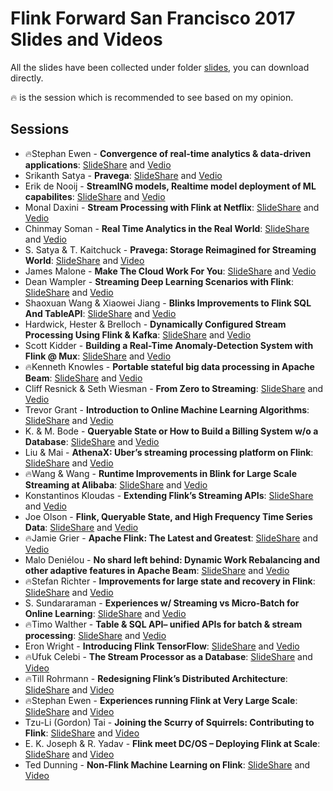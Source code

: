 # Flink Forward San Francisco 2017 Slides and Videos

All the slides have been collected under folder [slides](https://github.com/flink-china/flink-forward-sf-2017/tree/master/slides), you can download directly.

🔥 is the session which is recommended to see based on my opinion.

## Sessions

- 🔥Stephan Ewen - **Convergence of real-time analytics & data-driven applications**: [SlideShare](https://www.slideshare.net/FlinkForward/flink-forward-sf-2017-stephan-ewen-convergence-of-realtime-analytics-and-datadriven-applications) and [Vedio](https://www.youtube.com/watch?v=i6RY9GFdlg4&index=1&list=PLDX4T_cnKjD2UC6wJr_wRbIvtlMtkc-n2)
- Srikanth Satya - **Pravega**: [SlideShare](https://www.slideshare.net/FlinkForward/flink-forward-sf-2017-srikanth-satya-tom-kaitchuck-pravega-storage-reimagined-for-streaming-world) and [Vedio](https://www.youtube.com/watch?v=K19TUdwzCgk&index=2&list=PLDX4T_cnKjD2UC6wJr_wRbIvtlMtkc-n2)
- Erik de Nooij - **StreamING models, Realtime model deployment of ML capabilites**: [SlideShare](https://www.slideshare.net/FlinkForward/flink-forward-sf-2017-erik-de-nooij-streaming-models-how-ing-adds-models-at-runtime-to-catch-fraudsters) and [Vedio](https://www.youtube.com/watch?v=Do7C4UJyWCM&index=3&list=PLDX4T_cnKjD2UC6wJr_wRbIvtlMtkc-n2)
- Monal Daxini - **Stream Processing with Flink at Netflix**: [SlideShare](https://www.slideshare.net/mdaxini/flink-forward2017netflix-keystonespaas) and [Vedio](https://www.youtube.com/watch?v=sPB8w-YXX1s&index=4&list=PLDX4T_cnKjD2UC6wJr_wRbIvtlMtkc-n2)
- Chinmay Soman - **Real Time Analytics in the Real World**: [SlideShare](https://www.slideshare.net/FlinkForward/flink-forward-sf-2017-chinmay-soman-real-time-analytics-in-the-real-world-challenges-and-lessons-at-uber) and [Vedio](https://www.youtube.com/watch?v=-3OVXCkrm-w&index=5&list=PLDX4T_cnKjD2UC6wJr_wRbIvtlMtkc-n2)
- S. Satya & T. Kaitchuck - **Pravega: Storage Reimagined for Streaming World**: [SlideShare](https://www.slideshare.net/FlinkForward/flink-forward-sf-2017-srikanth-satya-tom-kaitchuck-pravega-storage-reimagined-for-streaming-world) and [Video](https://www.youtube.com/watch?v=s8DvYqO48eo&index=6&list=PLDX4T_cnKjD2UC6wJr_wRbIvtlMtkc-n2)
- James Malone - **Make The Cloud Work For You**: [SlideShare](https://www.slideshare.net/FlinkForward/flink-forward-sf-2017-james-malone-make-the-cloud-work-for-you-75013797) and [Vedio](https://www.youtube.com/watch?v=9LLxQY02gXQ&index=7&list=PLDX4T_cnKjD2UC6wJr_wRbIvtlMtkc-n2)
- Dean Wampler - **Streaming Deep Learning Scenarios with Flink**: [SlideShare](https://www.slideshare.net/FlinkForward/flink-forward-sf-2017-dean-wampler-streaming-deep-learning-scenarios-with-flink) and [Vedio](https://www.youtube.com/watch?v=BzCEYGm1-e4&index=8&list=PLDX4T_cnKjD2UC6wJr_wRbIvtlMtkc-n2)
- Shaoxuan Wang & Xiaowei Jiang - **Blinks Improvements to Flink SQL And TableAPI**: [SlideShare](https://www.slideshare.net/FlinkForward/flink-forward-sf-2017-shaoxuan-wangxiaowei-jiang-blinks-improvements-to-flink-sql-and-tableapi) and [Vedio](https://www.youtube.com/watch?v=WrO48xCr4pw&index=9&list=PLDX4T_cnKjD2UC6wJr_wRbIvtlMtkc-n2)
- Hardwick, Hester & Brelloch - **Dynamically Configured Stream Processing Using Flink & Kafka**: [SlideShare](https://www.slideshare.net/FlinkForward/flink-forward-sf-2017-david-hardwick-sean-hester-david-brelloch-dynamically-configured-stream-processing-using-flink-kafka) and [Vedio](https://www.youtube.com/watch?v=_yHds9SvMfE&t=81s&index=10&list=PLDX4T_cnKjD2UC6wJr_wRbIvtlMtkc-n2)
- Scott Kidder - **Building a Real-Time Anomaly-Detection System with Flink @ Mux**: [SlideShare](https://www.slideshare.net/FlinkForward/flink-forward-sf-2017-scott-kidder-building-a-realtime-anomalydetection-system-with-flink-mux) and [Vedio](https://www.youtube.com/watch?v=rJNH5WhWAj4&index=11&list=PLDX4T_cnKjD2UC6wJr_wRbIvtlMtkc-n2)
- 🔥Kenneth Knowles - **Portable stateful big data processing in Apache Beam**: [SlideShare](https://www.slideshare.net/FlinkForward/flink-forward-sf-2017-kenneth-knowles-back-to-sessions-overview) and [Vedio](https://www.youtube.com/watch?v=dIV5rMmF4Ls&index=12&list=PLDX4T_cnKjD2UC6wJr_wRbIvtlMtkc-n2)
- Cliff Resnick & Seth Wiesman - **From Zero to Streaming**: [SlideShare](https://www.slideshare.net/FlinkForward/flink-forward-sf-2017-cliff-resnick-seth-wiesman-from-zero-to-streaming-getting-to-production-with-apache-flink) and [Vedio](https://www.youtube.com/watch?v=mSLesPzWplA&index=13&list=PLDX4T_cnKjD2UC6wJr_wRbIvtlMtkc-n2)
- Trevor Grant - **Introduction to Online Machine Learning Algorithms**: [SlideShare](https://www.slideshare.net/FlinkForward/flink-forward-sf-2017-trevor-grant-introduction-to-online-machine-learning-algorithms) and [Vedio](https://www.youtube.com/watch?v=h3j1JdtbhOI&index=14&list=PLDX4T_cnKjD2UC6wJr_wRbIvtlMtkc-n2)
- K. & M. Bode - **Queryable State or How to Build a Billing System w/o a Database**:  [SlideShare](https://www.slideshare.net/FlinkForward/flink-forward-sf-2017-konstantin-knauf-maximilian-bode-queryable-state-or-how-to-build-a-billing-system-without-a-database) and [Vedio](https://www.youtube.com/watch?v=cZbnNzKSBb0&index=15&list=PLDX4T_cnKjD2UC6wJr_wRbIvtlMtkc-n2)
- Liu & Mai - **AthenaX: Uber’s streaming processing platform on Flink**: [SlideShare](https://www.slideshare.net/FlinkForward/flink-forward-sf-2017-bill-liu-haohui-maiathenaxubers-streaming-processing-platform-on-flink) and [Vedio](https://www.youtube.com/watch?v=VURuT8GbExo&index=16&list=PLDX4T_cnKjD2UC6wJr_wRbIvtlMtkc-n2)
- 🔥Wang & Wang - **Runtime Improvements in Blink for Large Scale Streaming at Alibaba**: [SlideShare](https://www.slideshare.net/FlinkForward/flink-forward-sf-2017-feng-wang-zhijiang-wang-runtime-improvements-in-blink-for-large-scale-streaming-at-alibaba) and [Vedio](https://www.youtube.com/watch?v=-19fvqcZstI&index=17&list=PLDX4T_cnKjD2UC6wJr_wRbIvtlMtkc-n2)
- Konstantinos Kloudas - **Extending Flink’s Streaming APIs**: [SlideShare](https://www.slideshare.net/FlinkForward/flink-forward-sf-2017-konstantinos-kloudas-extending-flinks-streaming-apis) and [Vedio](https://www.youtube.com/watch?v=Fte4l1sCzGI&index=18&list=PLDX4T_cnKjD2UC6wJr_wRbIvtlMtkc-n2)
- Joe Olson - **Flink, Queryable State, and High Frequency Time Series Data**: [SlideShare](https://www.slideshare.net/FlinkForward/flink-forward-sf-2017-joe-olson-using-flink-and-queryable-state-to-buffer-high-frequency-time-series-data-75014646) and [Vedio](https://www.youtube.com/watch?v=8qp8BmnMxVk&index=19&list=PLDX4T_cnKjD2UC6wJr_wRbIvtlMtkc-n2)
- 🔥Jamie Grier - **Apache Flink: The Latest and Greatest**: [SlideShare](https://www.slideshare.net/FlinkForward/flink-forward-sf-2017-jamie-grier-apache-flinkthe-latest-and-greatest) and [Vedio](https://www.youtube.com/watch?v=IHSMnlWXkZ4&t=747s&index=20&list=PLDX4T_cnKjD2UC6wJr_wRbIvtlMtkc-n2)
- Malo Deniélou - **No shard left behind: Dynamic Work Rebalancing and other adaptive features in Apache Beam**: [SlideShare](https://www.slideshare.net/FlinkForward/flink-forward-sf-2017-malo-denilou-no-shard-left-behind-dynamic-work-rebalancing-and-autoscaling-in-apache-beam) and [Vedio](https://www.youtube.com/watch?v=4SBKcR8tLyc&index=21&list=PLDX4T_cnKjD2UC6wJr_wRbIvtlMtkc-n2)
- 🔥Stefan Richter - **Improvements for large state and recovery in Flink**: [SlideShare](https://www.slideshare.net/FlinkForward/flink-forward-sf-2017-stefan-richter-improvements-for-large-state-and-recovery-in-flink) and [Vedio](https://www.youtube.com/watch?v=Tn_uk5EDiv8&index=22&list=PLDX4T_cnKjD2UC6wJr_wRbIvtlMtkc-n2)
- S. Sundararaman - **Experiences w/ Streaming vs Micro-Batch for Online Learning**: [SlideShare](https://www.slideshare.net/FlinkForward/flink-forward-sf-2017-swaminathan-sundararaman-experiences-with-streaming-vs-microbatch-for-online-learning) and [Vedio](https://www.youtube.com/watch?v=427ga9iYroc&t=474s&index=23&list=PLDX4T_cnKjD2UC6wJr_wRbIvtlMtkc-n2)
- 🔥Timo Walther - **Table & SQL API– unified APIs for batch & stream processing**: [SlideShare](https://www.slideshare.net/FlinkForward/flink-forward-sf-2017-timo-walther-table-sql-api-unified-apis-for-batch-and-stream-processing) and [Vedio](https://www.youtube.com/watch?v=lwXpVQSlpB8&index=24&list=PLDX4T_cnKjD2UC6wJr_wRbIvtlMtkc-n2)
- Eron Wright - **Introducing Flink TensorFlow**: [SlideShare](https://www.slideshare.net/FlinkForward/flink-forward-sf-2017-eron-wright-introducing-flink-tensorflow) and [Vedio](https://www.youtube.com/watch?v=Rk8BEH2EHag&t=61s&index=25&list=PLDX4T_cnKjD2UC6wJr_wRbIvtlMtkc-n2)
- 🔥Ufuk Celebi - **The Stream Processor as a Database**: [SlideShare](https://www.slideshare.net/FlinkForward/flink-forward-sf-2017-ufuk-celebi-the-stream-processor-as-a-database-building-online-applications-directly-on-streams) and [Video](https://www.youtube.com/watch?v=XkZQxVHdD7w&index=26&list=PLDX4T_cnKjD2UC6wJr_wRbIvtlMtkc-n2)
- 🔥Till Rohrmann - **Redesigning Flink’s Distributed Architecture**: [SlideShare](https://www.slideshare.net/FlinkForward/flink-forward-sf-2017-till-rohrmann-redesigning-apache-flinks-distributed-architecture-back-to-sessions-overview) and [Video](https://www.youtube.com/watch?v=4B1Dd2qYDGQ&index=27&list=PLDX4T_cnKjD2UC6wJr_wRbIvtlMtkc-n2)
- 🔥Stephan Ewen - **Experiences running Flink at Very Large Scale**: [SlideShare](https://www.slideshare.net/FlinkForward/flink-forward-sf-2017-stephan-ewen-experiences-running-flink-at-very-large-scale) and [Video](https://www.youtube.com/watch?v=Sm5nHu7Mfsk&index=28&list=PLDX4T_cnKjD2UC6wJr_wRbIvtlMtkc-n2)
- Tzu-Li (Gordon) Tai - **Joining the Scurry of Squirrels: Contributing to Flink**: [SlideShare](https://www.slideshare.net/FlinkForward/flink-forward-sf-2017-tzuli-gordon-tai-joining-the-scurry-of-squirrels-contributing-to-apache-flink) and [Video](https://www.youtube.com/watch?v=hcuI1-aTuwU&list=PLDX4T_cnKjD2UC6wJr_wRbIvtlMtkc-n2&index=29)
- E. K. Joseph & R. Yadav - **Flink meet DC/OS – Deploying Flink at Scale**: [SlideShare](https://www.slideshare.net/FlinkForward/flink-forward-sf-2017-elizabeth-k-joseph-ravi-yadavflink-meet-dcos) and [Video](https://www.youtube.com/watch?v=CcQ1Z4TQFQg&index=30&list=PLDX4T_cnKjD2UC6wJr_wRbIvtlMtkc-n2)
- Ted Dunning - **Non-Flink Machine Learning on Flink**: [SlideShare](https://www.slideshare.net/FlinkForward/flink-forward-sf-2017-ted-dunning-nonflink-machine-learning-on-flink) and [Video](https://www.youtube.com/watch?v=fZXQZNKFUVE&list=PLDX4T_cnKjD2UC6wJr_wRbIvtlMtkc-n2&index=31)